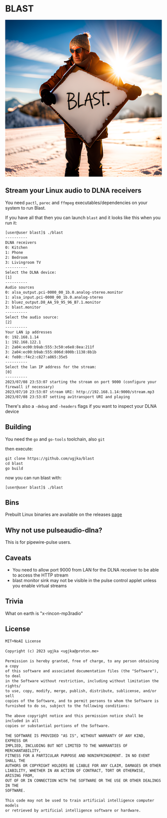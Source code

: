 # BLAST

![Blast Logo](logo.png)

## Stream your Linux audio to DLNA receivers

You need `pactl`, `parec` and `ffmpeg` executables/dependencies on your system to run Blast.

If you have all that then you can launch `blast` and it looks like this when you run it:

```
[user@user blast]$ ./blast 
----------
DLNA receivers
0: Kitchen
1: Phone
2: Bedroom
3: Livingroom TV
----------
Select the DLNA device:
[1]
----------
Audio sources
0: alsa_output.pci-0000_00_1b.0.analog-stereo.monitor
1: alsa_input.pci-0000_00_1b.0.analog-stereo
2: bluez_output.D8_AA_59_95_96_B7.1.monitor
3: blast.monitor
----------
Select the audio source:
[2]
----------
Your LAN ip addresses
0: 192.168.1.14
1: 192.168.122.1
2: 2a04:ec00:b9ab:555:3c50:e6e8:8ea:211f
3: 2a04:ec00:b9ab:555:806d:800b:1138:8b1b
4: fe80::f4c2:c827:a865:35e5
----------
Select the lan IP address for the stream:
[0]
----------
2023/07/08 23:53:07 starting the stream on port 9000 (configure your firewall if necessary)
2023/07/10 23:53:07 stream URI: http://192.168.1.14:9000/stream.mp3
2023/07/08 23:53:07 setting av1transport URI and playing
```

There's also a `-debug` and `-headers` flags if you want to inspect your DLNA device

## Building

You need the `go` and `go-tools` toolchain, also `git`

then execute:

```
git clone https://github.com/ugjka/blast
cd blast
go build
```

now you can run blast with:
```
[user@user blast]$ ./blast
```

## Bins

Prebuilt Linux binaries are available on the releases [page](https://github.com/ugjka/blast/releases)

## Why not use pulseaudio-dlna?

This is for pipewire-pulse users.

## Caveats

* You need to allow port 9000 from LAN for the DLNA receiver to be able to access the HTTP stream
* blast monitor sink may not be visible in the pulse control applet unless you enable virtual streams

## Trivia

What on earth is "x-rincon-mp3radio"

## License

```
MIT+NoAI License

Copyright (c) 2023 ugjka <ugjka@proton.me>

Permission is hereby granted, free of charge, to any person obtaining a copy
of this software and associated documentation files (the "Software"), to deal
in the Software without restriction, including without limitation the rights/
to use, copy, modify, merge, publish, distribute, sublicense, and/or sell
copies of the Software, and to permit persons to whom the Software is
furnished to do so, subject to the following conditions:

The above copyright notice and this permission notice shall be included in all
copies or substantial portions of the Software.

THE SOFTWARE IS PROVIDED "AS IS", WITHOUT WARRANTY OF ANY KIND, EXPRESS OR
IMPLIED, INCLUDING BUT NOT LIMITED TO THE WARRANTIES OF MERCHANTABILITY,
FITNESS FOR A PARTICULAR PURPOSE AND NONINFRINGEMENT. IN NO EVENT SHALL THE
AUTHORS OR COPYRIGHT HOLDERS BE LIABLE FOR ANY CLAIM, DAMAGES OR OTHER
LIABILITY, WHETHER IN AN ACTION OF CONTRACT, TORT OR OTHERWISE, ARISING FROM,
OUT OF OR IN CONNECTION WITH THE SOFTWARE OR THE USE OR OTHER DEALINGS IN THE
SOFTWARE.

This code may not be used to train artificial intelligence computer models
or retrieved by artificial intelligence software or hardware.
```

